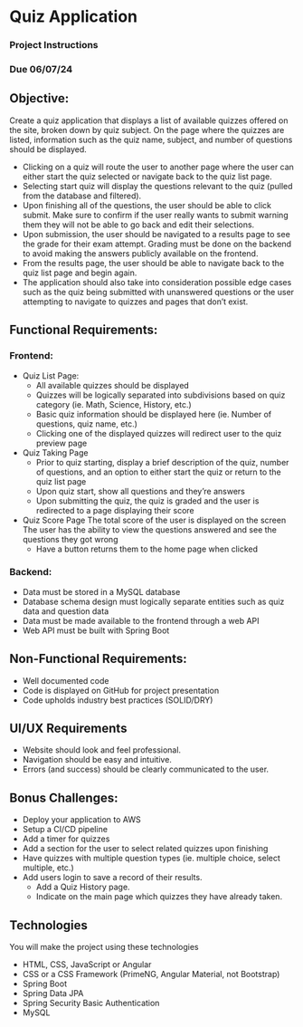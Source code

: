 # Quiz Application
### Project Instructions
### Due 06/07/24

## Objective:
Create a quiz application that displays a list of available quizzes offered on the site, broken down by quiz subject. On the page where the quizzes are listed, information such as the quiz name, subject, and number of questions should be displayed.

- Clicking on a quiz will route the user to another page where the user can either start the quiz selected or navigate back to the quiz list page.
- Selecting start quiz will display the questions relevant to the quiz (pulled from the database and filtered).
- Upon finishing all of the questions, the user should be able to click submit. Make sure to confirm if the user really wants to submit warning them they will not be able to go back and edit their selections.
- Upon submission, the user should be navigated to a results page to see the grade for their exam attempt. Grading must be done on the backend to avoid making the answers publicly available on the frontend.
- From the results page, the user should be able to navigate back to the quiz list page and begin again.
- The application should also take into consideration possible edge cases such as the quiz being submitted with unanswered questions or the user attempting to navigate to quizzes and pages that don’t exist.

## Functional Requirements:
### Frontend:

- Quiz List Page:
    -  All available quizzes should be displayed
    -  Quizzes will be logically separated into subdivisions based on quiz category (ie. Math, Science, History, etc.)
    -  Basic quiz information should be displayed here (ie. Number of questions, quiz name, etc.)
    -  Clicking one of the displayed quizzes will redirect user to the quiz preview page
- Quiz Taking Page
    -  Prior to quiz starting, display a brief description of the quiz, number of questions, and an option to either start the quiz or return to the quiz list page
    -  Upon quiz start, show all questions and they’re answers
    -  Upon submitting the quiz, the quiz is graded and the user is redirected to a page displaying their score
- Quiz Score Page
The total score of the user is displayed on the screen
The user has the ability to view the questions answered and see the questions they got wrong
    -  Have a button returns them to the home page when clicked

### Backend:

- Data must be stored in a MySQL database
- Database schema design must logically separate entities such as quiz data and question data
- Data must be made available to the frontend through a web API
- Web API must be built with Spring Boot

## Non-Functional Requirements:
- Well documented code
- Code is displayed on GitHub for project presentation
- Code upholds industry best practices (SOLID/DRY)

## UI/UX Requirements
- Website should look and feel professional.
- Navigation should be easy and intuitive.
- Errors (and success) should be clearly communicated to the user.

## Bonus Challenges:
- Deploy your application to AWS 
- Setup a CI/CD pipeline
- Add a timer for quizzes
- Add a section for the user to select related quizzes upon finishing
- Have quizzes with multiple question types (ie. multiple choice, select multiple, etc.)
- Add users login to save a record of their results.
    -  Add a Quiz History page.
    -  Indicate on the main page which quizzes they have already taken.

## Technologies
You will make the project using these technologies

- HTML, CSS, JavaScript or Angular
- CSS or a CSS Framework (PrimeNG, Angular Material, not Bootstrap)
- Spring Boot
- Spring Data JPA
- Spring Security Basic Authentication
- MySQL